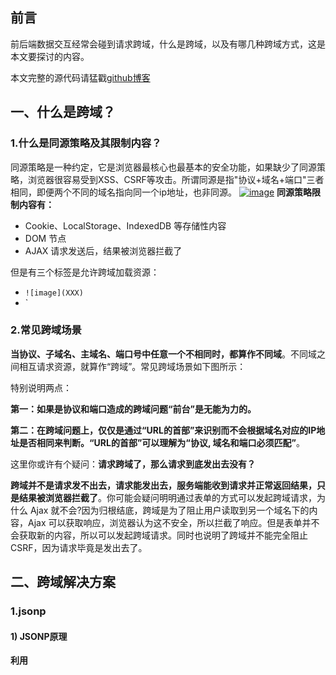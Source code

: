 ## 前言

前后端数据交互经常会碰到请求跨域，什么是跨域，以及有哪几种跨域方式，这是本文要探讨的内容。

本文完整的源代码请猛戳[github博客](https://github.com/ljianshu/Blog)

## 一、什么是跨域？

### 1.什么是同源策略及其限制内容？

同源策略是一种约定，它是浏览器最核心也最基本的安全功能，如果缺少了同源策略，浏览器很容易受到XSS、CSRF等攻击。所谓同源是指"协议+域名+端口"三者相同，即便两个不同的域名指向同一个ip地址，也非同源。
[![image](https://camo.githubusercontent.com/682f5a44f1307c69ea9a1134605471417153b1d5/68747470733a2f2f757365722d676f6c642d63646e2e786974752e696f2f323031382f352f32332f313633386233353739643965656233323f773d38373226683d32303826663d706e6726733d3737303432)](https://camo.githubusercontent.com/682f5a44f1307c69ea9a1134605471417153b1d5/68747470733a2f2f757365722d676f6c642d63646e2e786974752e696f2f323031382f352f32332f313633386233353739643965656233323f773d38373226683d32303826663d706e6726733d3737303432)
**同源策略限制内容有：**

- Cookie、LocalStorage、IndexedDB 等存储性内容
- DOM 节点
- AJAX 请求发送后，结果被浏览器拦截了

但是有三个标签是允许跨域加载资源：

- `![image](XXX)`
- `</code></li>
</ul>
<h3>2.常见跨域场景</h3>
<p><strong>当协议、子域名、主域名、端口号中任意一个不相同时，都算作不同域</strong>。不同域之间相互请求资源，就算作“跨域”。常见跨域场景如下图所示：<br>
<a target="_blank" rel="noopener noreferrer" href="https://camo.githubusercontent.com/347a37770815affeedbac82db3a53dbca1ef5dcd/68747470733a2f2f757365722d676f6c642d63646e2e786974752e696f2f323031382f352f32332f313633386233353739646465363330653f773d38323726683d38313926663d706e6726733d3835343537"><img src="https://camo.githubusercontent.com/347a37770815affeedbac82db3a53dbca1ef5dcd/68747470733a2f2f757365722d676f6c642d63646e2e786974752e696f2f323031382f352f32332f313633386233353739646465363330653f773d38323726683d38313926663d706e6726733d3835343537" alt data-canonical-src="https://user-gold-cdn.xitu.io/2018/5/23/1638b3579dde630e?w=827&h=819&f=png&s=85457" style="max-width:100%;"></a></p>
<p>特别说明两点：</p>
<p><strong>第一：如果是协议和端口造成的跨域问题“前台”是无能为力的。</strong></p>
<p><strong>第二：在跨域问题上，仅仅是通过“URL的首部”来识别而不会根据域名对应的IP地址是否相同来判断。“URL的首部”可以理解为“协议, 域名和端口必须匹配”</strong>。</p>
<p>这里你或许有个疑问：<strong>请求跨域了，那么请求到底发出去没有？</strong></p>
<p><strong>跨域并不是请求发不出去，请求能发出去，服务端能收到请求并正常返回结果，只是结果被浏览器拦截了</strong>。你可能会疑问明明通过表单的方式可以发起跨域请求，为什么 Ajax 就不会?因为归根结底，跨域是为了阻止用户读取到另一个域名下的内容，Ajax 可以获取响应，浏览器认为这不安全，所以拦截了响应。但是表单并不会获取新的内容，所以可以发起跨域请求。同时也说明了跨域并不能完全阻止 CSRF，因为请求毕竟是发出去了。</p>
<h2>二、跨域解决方案</h2>
<h3>1.jsonp</h3>
<h4>1) JSONP原理</h4>
<p><strong>利用 <code><script></code> 标签没有跨域限制的漏洞，网页可以得到从其他来源动态产生的 JSON 数据。JSONP请求一定需要对方的服务器做支持才可以。</strong></p>
<h4>2) JSONP和AJAX对比</h4>
<p>JSONP和AJAX相同，都是客户端向服务器端发送请求，从服务器端获取数据的方式。但AJAX属于同源策略，JSONP属于非同源策略（跨域请求）</p>
<h4>3) JSONP优缺点</h4>
<p>JSONP优点是简单兼容性好，可用于解决主流浏览器的跨域数据访问的问题。<strong>缺点是仅支持get方法具有局限性,不安全可能会遭受XSS攻击。</strong></p>
<h4>4) JSONP的实现流程</h4>
<ul>
<li>声明一个回调函数，其函数名(如show)当做参数值，要传递给跨域请求数据的服务器，函数形参为要获取目标数据(服务器返回的data)。</li>
<li>创建一个<code><script></code>标签，把那个跨域的API数据接口地址，赋值给script的src,还要在这个地址中向服务器传递该函数名（可以通过问号传参:?callback=show）。</li>
<li>服务器接收到请求后，需要进行特殊的处理：把传递进来的函数名和它需要给你的数据拼接成一个字符串,例如：传递进去的函数名是show，它准备好的数据是<code>show('我不爱你')</code>。</li>
<li>最后服务器把准备的数据通过HTTP协议返回给客户端，客户端再调用执行之前声明的回调函数（show），对返回的数据进行操作。</li>
</ul>
<p>在开发中可能会遇到多个 JSONP 请求的回调函数名是相同的，这时候就需要自己封装一个 JSONP函数。</p>
<pre><code>// index.html
function jsonp({ url, params, callback }) {
  return new Promise((resolve, reject) => {
    let script = document.createElement('script')
    window[callback] = function(data) {
      resolve(data)
      document.body.removeChild(script)
    }
    params = { ...params, callback } // wd=b&callback=show
    let arrs = []
    for (let key in params) {
      arrs.push(`${key}=${params[key]}`)
    }
    script.src = `${url}?${arrs.join('&')}`
    document.body.appendChild(script)
  })
}
jsonp({
  url: 'http://localhost:3000/say',
  params: { wd: 'Iloveyou' },
  callback: 'show'
}).then(data => {
  console.log(data)
})
</code></pre>
<p>上面这段代码相当于向<code>http://localhost:3000/say?wd=Iloveyou&callback=show</code>这个地址请求数据，然后后台返回<code>show('我不爱你')</code>，最后会运行show()这个函数，打印出'我不爱你'</p>
<pre><code>// server.js
let express = require('express')
let app = express()
app.get('/say', function(req, res) {
  let { wd, callback } = req.query
  console.log(wd) // Iloveyou
  console.log(callback) // show
  res.end(`${callback}('我不爱你')`)
})
app.listen(3000)
</code></pre>
<h4>5) jQuery的jsonp形式</h4>
<p><strong>JSONP都是GET和异步请求的，不存在其他的请求方式和同步请求，且jQuery默认就会给JSONP的请求清除缓存。</strong></p>
<pre><code>$.ajax({
url:"http://crossdomain.com/jsonServerResponse",
dataType:"jsonp",
type:"get",//可以省略
jsonpCallback:"show",//->自定义传递给服务器的函数名，而不是使用jQuery自动生成的，可省略
jsonp:"callback",//->把传递函数名的那个形参callback，可省略
success:function (data){
console.log(data);}
});
</code></pre>
<h3>2.cors</h3>
<p><strong>CORS 需要浏览器和后端同时支持。IE 8 和 9 需要通过 XDomainRequest 来实现</strong>。</p>
<p>浏览器会自动进行 CORS 通信，实现 CORS 通信的关键是后端。只要后端实现了 CORS，就实现了跨域。</p>
<p>服务端设置 Access-Control-Allow-Origin 就可以开启 CORS。 该属性表示哪些域名可以访问资源，如果设置通配符则表示所有网站都可以访问资源。</p>
<p>虽然设置 CORS 和前端没什么关系，但是通过这种方式解决跨域问题的话，会在发送请求时出现两种情况，分别为<strong>简单请求</strong>和<strong>复杂请求</strong>。</p>
<h4>1) 简单请求</h4>
<p>只要同时满足以下两大条件，就属于简单请求</p>
<p>条件1：使用下列方法之一：</p>
<ul>
<li>GET</li>
<li>HEAD</li>
<li>POST</li>
</ul>
<p>条件2：Content-Type 的值仅限于下列三者之一：</p>
<ul>
<li>text/plain</li>
<li>multipart/form-data</li>
<li>application/x-www-form-urlencoded</li>
</ul>
<p>请求中的任意 XMLHttpRequestUpload 对象均没有注册任何事件监听器； XMLHttpRequestUpload 对象可以使用 XMLHttpRequest.upload 属性访问。</p>
<h4>2) 复杂请求</h4>
<p>不符合以上条件的请求就肯定是复杂请求了。<br>
复杂请求的CORS请求，会在正式通信之前，增加一次HTTP查询请求，称为"预检"请求,该请求是 option 方法的，通过该请求来知道服务端是否允许跨域请求。</p>
<p>我们用<code>PUT</code>向后台请求时，属于复杂请求，后台需做如下配置：</p>
<pre><code>// 允许哪个方法访问我
res.setHeader('Access-Control-Allow-Methods', 'PUT')
// 预检的存活时间
res.setHeader('Access-Control-Max-Age', 6)
// OPTIONS请求不做任何处理
if (req.method === 'OPTIONS') {
  res.end() 
}
// 定义后台返回的内容
app.put('/getData', function(req, res) {
  console.log(req.headers)
  res.end('我不爱你')
})
</code></pre>
<p>接下来我们看下一个完整复杂请求的例子，并且介绍下CORS请求相关的字段</p>
<pre><code>// index.html
let xhr = new XMLHttpRequest()
document.cookie = 'name=xiamen' // cookie不能跨域
xhr.withCredentials = true // 前端设置是否带cookie
xhr.open('PUT', 'http://localhost:4000/getData', true)
xhr.setRequestHeader('name', 'xiamen')
xhr.onreadystatechange = function() {
  if (xhr.readyState === 4) {
    if ((xhr.status >= 200 && xhr.status < 300) || xhr.status === 304) {
      console.log(xhr.response)
      //得到响应头，后台需设置Access-Control-Expose-Headers
      console.log(xhr.getResponseHeader('name'))
    }
  }
}
xhr.send()
</code></pre>
<pre><code>//server1.js
let express = require('express');
let app = express();
app.use(express.static(__dirname));
app.listen(3000);
</code></pre>
<pre><code>//server2.js
let express = require('express')
let app = express()
let whitList = ['http://localhost:3000'] //设置白名单
app.use(function(req, res, next) {
  let origin = req.headers.origin
  if (whitList.includes(origin)) {
    // 设置哪个源可以访问我
    res.setHeader('Access-Control-Allow-Origin', origin)
    // 允许携带哪个头访问我
    res.setHeader('Access-Control-Allow-Headers', 'name')
    // 允许哪个方法访问我
    res.setHeader('Access-Control-Allow-Methods', 'PUT')
    // 允许携带cookie
    res.setHeader('Access-Control-Allow-Credentials', true)
    // 预检的存活时间
    res.setHeader('Access-Control-Max-Age', 6)
    // 允许返回的头
    res.setHeader('Access-Control-Expose-Headers', 'name')
    if (req.method === 'OPTIONS') {
      res.end() // OPTIONS请求不做任何处理
    }
  }
  next()
})
app.put('/getData', function(req, res) {
  console.log(req.headers)
  res.setHeader('name', 'jw') //返回一个响应头，后台需设置
  res.end('我不爱你')
})
app.get('/getData', function(req, res) {
  console.log(req.headers)
  res.end('我不爱你')
})
app.use(express.static(__dirname))
app.listen(4000)
</code></pre>
<p>上述代码由<code>http://localhost:3000/index.html</code>向<code>http://localhost:4000/</code>跨域请求，正如我们上面所说的，后端是实现 CORS 通信的关键。</p>
<h3>3.postMessage</h3>
<p>postMessage是HTML5 XMLHttpRequest Level 2中的API，且是为数不多可以跨域操作的window属性之一，它可用于解决以下方面的问题：</p>
<ul>
<li>页面和其打开的新窗口的数据传递</li>
<li>多窗口之间消息传递</li>
<li>页面与嵌套的iframe消息传递</li>
<li>上面三个场景的跨域数据传递</li>
</ul>
<p><strong>postMessage()方法允许来自不同源的脚本采用异步方式进行有限的通信，可以实现跨文本档、多窗口、跨域消息传递</strong>。</p>
<blockquote>
<p>otherWindow.postMessage(message, targetOrigin, [transfer]);</p>
</blockquote>
<ul>
<li>message: 将要发送到其他 window的数据。</li>
<li>targetOrigin:通过窗口的origin属性来指定哪些窗口能接收到消息事件，其值可以是字符串"*"（表示无限制）或者一个URI。在发送消息的时候，如果目标窗口的协议、主机地址或端口这三者的任意一项不匹配targetOrigin提供的值，那么消息就不会被发送；只有三者完全匹配，消息才会被发送。</li>
<li>transfer(可选)：是一串和message 同时传递的 Transferable 对象. 这些对象的所有权将被转移给消息的接收方，而发送一方将不再保有所有权。</li>
</ul>
<p>接下来我们看个例子： <code>http://localhost:3000/a.html</code>页面向<code>http://localhost:4000/b.html</code>传递“我爱你”,然后后者传回"我不爱你"。</p>
<pre><code>// a.html
  <iframe src="http://localhost:4000/b.html" frameborder="0" id="frame" onload="load()"></iframe> //等它加载完触发一个事件
  //内嵌在http://localhost:3000/a.html
    <script>
      function load() {
        let frame = document.getElementById('frame')
        frame.contentWindow.postMessage('我爱你', 'http://localhost:4000') //发送数据
        window.onmessage = function(e) { //接受返回数据
          console.log(e.data) //我不爱你
        }
      }
    `
    // b.html
      window.onmessage = function(e) {
        console.log(e.data) //我爱你
        e.source.postMessage('我不爱你', e.origin)
     }
    

### 4.websocket

Websocket是HTML5的一个持久化的协议，它实现了浏览器与服务器的全双工通信，同时也是跨域的一种解决方案。WebSocket和HTTP都是应用层协议，都基于 TCP 协议。但是 **WebSocket 是一种双向通信协议，在建立连接之后，WebSocket 的 server 与 client 都能主动向对方发送或接收数据**。同时，WebSocket 在建立连接时需要借助 HTTP 协议，连接建立好了之后 client 与 server 之间的双向通信就与 HTTP 无关了。

原生WebSocket API使用起来不太方便，我们使用`Socket.io`，它很好地封装了webSocket接口，提供了更简单、灵活的接口，也对不支持webSocket的浏览器提供了向下兼容。

我们先来看个例子：本地文件socket.html向`localhost:3000`发生数据和接受数据

    // socket.html
    
        let socket = new WebSocket('ws://localhost:3000');
        socket.onopen = function () {
          socket.send('我爱你');//向服务器发送数据
        }
        socket.onmessage = function (e) {
          console.log(e.data);//接收服务器返回的数据
        }
    

    // server.js
    let express = require('express');
    let app = express();
    let WebSocket = require('ws');//记得安装ws
    let wss = new WebSocket.Server({port:3000});
    wss.on('connection',function(ws) {
      ws.on('message', function (data) {
        console.log(data);
        ws.send('我不爱你')
      });
    })
    

### 5. Node中间件代理(两次跨域)

实现原理：**同源策略是浏览器需要遵循的标准，而如果是服务器向服务器请求就无需遵循同源策略。**

代理服务器，需要做以下几个步骤：

- 接受客户端请求 。
- 将请求 转发给服务器。
- 拿到服务器 响应 数据。
- 将 响应 转发给客户端。
[![image](https://camo.githubusercontent.com/4e002516a97bf4149c8b59bd13f3ad99b6f3a778/68747470733a2f2f757365722d676f6c642d63646e2e786974752e696f2f323031392f312f31372f313638356335626564373765373738383f773d36303026683d32333726663d706e6726733d3831373439)](https://camo.githubusercontent.com/4e002516a97bf4149c8b59bd13f3ad99b6f3a778/68747470733a2f2f757365722d676f6c642d63646e2e786974752e696f2f323031392f312f31372f313638356335626564373765373738383f773d36303026683d32333726663d706e6726733d3831373439)

我们先来看个例子：本地文件index.html文件，通过代理服务器`http://localhost:3000`向目标服务器`http://localhost:4000`请求数据。

    // index.html(http://127.0.0.1:5500)
     
          $.ajax({
            url: 'http://localhost:3000',
            type: 'post',
            data: { name: 'xiamen', password: '123456' },
            contentType: 'application/json;charset=utf-8',
            success: function(result) {
              console.log(result) // {"title":"fontend","password":"123456"}
            },
            error: function(msg) {
              console.log(msg)
            }
          })
         

    // server1.js 代理服务器(http://localhost:3000)
    const http = require('http')
    // 第一步：接受客户端请求
    const server = http.createServer((request, response) => {
      // 代理服务器，直接和浏览器直接交互，需要设置CORS 的首部字段
      response.writeHead(200, {
        'Access-Control-Allow-Origin': '*',
        'Access-Control-Allow-Methods': '*',
        'Access-Control-Allow-Headers': 'Content-Type'
      })
      // 第二步：将请求转发给服务器
      const proxyRequest = http
        .request(
          {
            host: '127.0.0.1',
            port: 4000,
            url: '/',
            method: request.method,
            headers: request.headers
          },
          serverResponse => {
            // 第三步：收到服务器的响应
            var body = ''
            serverResponse.on('data', chunk => {
              body += chunk
            })
            serverResponse.on('end', () => {
              console.log('The data is ' + body)
              // 第四步：将响应结果转发给浏览器
              response.end(body)
            })
          }
        )
        .end()
    })
    server.listen(3000, () => {
      console.log('The proxyServer is running at http://localhost:3000')
    })
    

    // server2.js(http://localhost:4000)
    const http = require('http')
    const data = { title: 'fontend', password: '123456' }
    const server = http.createServer((request, response) => {
      if (request.url === '/') {
        response.end(JSON.stringify(data))
      }
    })
    server.listen(4000, () => {
      console.log('The server is running at http://localhost:4000')
    })
    

上述代码经过两次跨域，值得注意的是浏览器向代理服务器发送请求，也遵循同源策略，最后在index.html文件打印出`{"title":"fontend","password":"123456"}`

### 6.nginx反向代理

实现原理类似于Node中间件代理，需要你搭建一个中转nginx服务器，用于转发请求。

使用nginx反向代理实现跨域，是最简单的跨域方式。只需要修改nginx的配置即可解决跨域问题，支持所有浏览器，支持session，不需要修改任何代码，并且不会影响服务器性能。

实现思路：通过nginx配置一个代理服务器（域名与domain1相同，端口不同）做跳板机，反向代理访问domain2接口，并且可以顺便修改cookie中domain信息，方便当前域cookie写入，实现跨域登录。

先下载[nginx](http://nginx.org/en/download.html)，然后将nginx目录下的nginx.conf修改如下:

    // proxy服务器
    server {
        listen       80;
        server_name  www.domain1.com;
        location / {
            proxy_pass   http://www.domain2.com:8080;  #反向代理
            proxy_cookie_domain www.domain2.com www.domain1.com; #修改cookie里域名
            index  index.html index.htm;
    
            # 当用webpack-dev-server等中间件代理接口访问nignx时，此时无浏览器参与，故没有同源限制，下面的跨域配置可不启用
            add_header Access-Control-Allow-Origin http://www.domain1.com;  #当前端只跨域不带cookie时，可为*
            add_header Access-Control-Allow-Credentials true;
        }
    }
    

最后通过命令行`nginx -s reload`启动nginx

    // index.html
    var xhr = new XMLHttpRequest();
    // 前端开关：浏览器是否读写cookie
    xhr.withCredentials = true;
    // 访问nginx中的代理服务器
    xhr.open('get', 'http://www.domain1.com:81/?user=admin', true);
    xhr.send();
    

    // server.js
    var http = require('http');
    var server = http.createServer();
    var qs = require('querystring');
    server.on('request', function(req, res) {
        var params = qs.parse(req.url.substring(2));
        // 向前台写cookie
        res.writeHead(200, {
            'Set-Cookie': 'l=a123456;Path=/;Domain=www.domain2.com;HttpOnly'   // HttpOnly:脚本无法读取
        });
        res.write(JSON.stringify(params));
        res.end();
    });
    server.listen('8080');
    console.log('Server is running at port 8080...');
    

### 7.window.name + iframe

window.name属性的独特之处：name值在不同的页面（甚至不同域名）加载后依旧存在，并且可以支持非常长的 name 值（2MB）。

其中a.html和b.html是同域的，都是`http://localhost:3000`;而c.html是`http://localhost:4000`

     // a.html(http://localhost:3000/b.html)
      
        let first = true
        // onload事件会触发2次，第1次加载跨域页，并留存数据于window.name
        function load() {
          if(first){
          // 第1次onload(跨域页)成功后，切换到同域代理页面
            let iframe = document.getElementById('iframe');
            iframe.src = 'http://localhost:3000/b.html';
            first = false;
          }else{
          // 第2次onload(同域b.html页)成功后，读取同域window.name中数据
            console.log(iframe.contentWindow.name);
          }
        }
      

b.html为中间代理页，与a.html同域，内容为空。

     // c.html(http://localhost:4000/c.html)
      
        window.name = '我不爱你'  
      

总结：通过iframe的src属性由外域转向本地域，跨域数据即由iframe的window.name从外域传递到本地域。这个就巧妙地绕过了浏览器的跨域访问限制，但同时它又是安全操作。

### 8.location.hash +  iframe

实现原理： a.html欲与c.html跨域相互通信，通过中间页b.html来实现。 三个页面，不同域之间利用iframe的location.hash传值，相同域之间直接js访问来通信。

具体实现步骤：一开始a.html给c.html传一个hash值，然后c.html收到hash值后，再把hash值传递给b.html，最后b.html将结果放到a.html的hash值中。

同样的，a.html和b.html是同域的，都是`http://localhost:3000`;而c.html是`http://localhost:4000`

     // a.html
      
        window.onhashchange = function () { //检测hash的变化
          console.log(location.hash);
        }
      

     // b.html
      
        window.parent.parent.location.hash = location.hash 
        //b.html将结果放到a.html的hash值中，b.html可通过parent.parent访问a.html页面
      

     // c.html
     console.log(location.hash);
      let iframe = document.createElement('iframe');
      iframe.src = 'http://localhost:3000/b.html#idontloveyou';
      document.body.appendChild(iframe);
    

### 9.document.domain + iframe

**该方式只能用于二级域名相同的情况下，比如 `a.test.com` 和 `b.test.com` 适用于该方式**。

只需要给页面添加 `document.domain ='test.com'` 表示二级域名都相同就可以实现跨域。

实现原理：两个页面都通过js强制设置document.domain为基础主域，就实现了同域。

我们看个例子：页面`a.zf1.cn:3000/a.html`获取页面`b.zf1.cn:3000/b.html`中a的值

    // a.html
    
     helloa
      
        document.domain = 'zf1.cn'
        function load() {
          console.log(frame.contentWindow.a);
        }
      

    // b.html
    
       hellob
       
         document.domain = 'zf1.cn'
         var a = 100;
       

## 三、总结

- CORS支持所有类型的HTTP请求，是跨域HTTP请求的根本解决方案
- JSONP只支持GET请求，JSONP的优势在于支持老式浏览器，以及可以向不支持CORS的网站请求数据。
- 不管是Node中间件代理还是nginx反向代理，主要是通过同源策略对服务器不加限制。
- 日常工作中，用得比较多的跨域方案是cors和nginx反向代理

## 参考文章

- [跨域资源共享 CORS 详解](http://www.ruanyifeng.com/blog/2016/04/cors.html)
- [前端面试之道](https://juejin.im/book/5bdc715fe51d454e755f75ef/section/5bdc71fbf265da6128599324)
- [window.postMessage](https://developer.mozilla.org/zh-CN/docs/Web/API/Window/postMessage)
- [前端常见跨域解决方案（全）](https://segmentfault.com/a/1190000011145364)
- [深入跨域问题(4) - 利用代理解决跨域](https://juejin.im/post/5afd79aa6fb9a07ac162a540)

在掘金上看到的您的文章 [《九种跨域方式实现原理》](https://juejin.im/post/5c23993de51d457b8c1f4ee1)，感觉写的很棒，希望能携带出处转载到 [d2-admin](https://github.com/d2-projects/d2-admin) 文档 [https://doc.d2admin.fairyever.com/zh/](https://doc.d2admin.fairyever.com/zh/) 的网络请求部分，因为目前我遇到很多用户不会解决跨域问题，希望您的这篇文章能帮助使用我开源项目的用户

> 在掘金上看到的您的文章 [《九种跨域方式实现原理》](https://juejin.im/post/5c23993de51d457b8c1f4ee1)，感觉写的很棒，希望能携带出处转载到 [d2-admin](https://github.com/d2-projects/d2-admin) 文档 [https://doc.d2admin.fairyever.com/zh/](https://doc.d2admin.fairyever.com/zh/) 的网络请求部分，因为目前我遇到很多用户不会解决跨域问题，希望您的这篇文章能帮助使用我开源项目的用户

很感谢对文章认可，请问下，有稿费吗

哈哈，需要稿费的话我可以个人给你，因为项目是我的项目，不妨微信聊？我们商量一下。我的微信是 liyang1711467488

「跨域并不能完全阻止 CSRF，因为请求毕竟是发出去了。」

CORS 的第一次請求應該是不帶 cookie 的，應該是可以阻止 CSRF